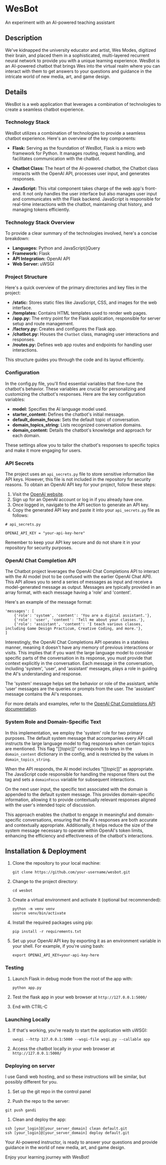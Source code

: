 # WesBot
An experiment with an AI-powered teaching assistant

## Description
We've kidnapped the university educator and artist, Wes Modes, digitized their brain, and placed them in a sophisticated, multi-layered recurrent neural network to provide you with a unique learning experience. WesBot is an AI-powered chatbot that brings Wes into the virtual realm where you can interact with them to get answers to your questions and guidance in the intricate world of new media, art, and game design. 

## Details
WesBot is a web application that leverages a combination of technologies to create a seamless chatbot experience. 

### Technology Stack
WesBot utilizes a combination of technologies to provide a seamless chatbot experience. Here's an overview of the key components:

- **Flask:** Serving as the foundation of WesBot, Flask is a micro web framework for Python. It manages routing, request handling, and facilitates communication with the chatbot.

- **Chatbot Class:** The heart of the AI-powered chatbot, the Chatbot class interacts with the OpenAI API, processes user input, and generates responses.

- **JavaScript:** This vital component takes charge of the web app's front-end. It not only handles the user interface but also manages user input and communicates with the Flask backend. JavaScript is responsible for real-time interactions with the chatbot, maintaining chat history, and managing tokens efficiently.

### Technology Stack Overview
To provide a clear summary of the technologies involved, here's a concise breakdown:

- **Languages:** Python and JavaScript/jQuery
- **Framework:** Flask
- **API Integration:** OpenAI API
- **Web Server:** uWSGI

### Project Structure

Here's a quick overview of the primary directories and key files in the project:

- **/static:** Stores static files like JavaScript, CSS, and images for the web interface.
- **/templates:** Contains HTML templates used to render web pages.
- **/app.py:** The entry point for the Flask application, responsible for server setup and route management.
- **/factory.py:** Creates and configures the Flask app.
- **/chatbot.py:** Houses the `Chatbot` class, managing user interactions and responses.
- **/routes.py:** Defines web app routes and endpoints for handling user interactions.

This structure guides you through the code and its layout efficiently.

### Configuration
In the config.py file, you'll find essential variables that fine-tune the chatbot's behavior. These variables are crucial for personalizing and customizing the chatbot's responses. Here are the key configuration variables:

- **model:** Specifies the AI language model used.
- **starter_content:** Defines the chatbot's initial message.
- **default_domain_focus:** Sets the default topic of conversation.
- **domain_topics_string:** Lists recognized conversation domains.
- **domain_content:** Details the chatbot's knowledge and approach for each domain.

These settings allow you to tailor the chatbot's responses to specific topics and make it more engaging for users.

### API Secrets
The project uses an `api_secrets.py` file to store sensitive information like API keys. However, this file is not included in the repository for security reasons. To obtain an OpenAI API key for your project, follow these steps:

1. Visit the [OpenAI website](https://beta.openai.com/signup/).
2. Sign up for an OpenAI account or log in if you already have one.
3. Once logged in, navigate to the API section to generate an API key.
4. Copy the generated API key and paste it into your `api_secrets.py` file as follows:

```
# api_secrets.py

OPENAI_API_KEY = "your-api-key-here"
```

Remember to keep your API key secure and do not share it in your repository for security purposes.

### OpenAI Chat Completion API

The Chatbot project leverages the OpenAI Chat Completions API to interact with the AI model (not to be confused with the earlier OpenAI Chat API). This API allows you to send a series of messages as input and receive a model-generated message as output. Messages are typically provided in an array format, with each message having a 'role' and 'content'.

Here's an example of the message format:

```
'messages': [
    {'role': 'system', 'content': 'You are a digital assistant.'},
    {'role': 'user', 'content': 'Tell me about your classes.'},
    {'role': 'assistant', 'content': 'I teach various classes, including Game Design Practicum, Creative Coding, and more.'},
]
```

Interestingly, the OpenAI Chat Completions API operates in a stateless manner, meaning it doesn't have any memory of previous interactions or visits. This implies that if you want the large language model to consider specific parts of the conversation in its response, you must provide that context explicitly in the conversation. Each message in the conversation, including 'system', 'user', and 'assistant' messages, plays a role in guiding the AI's understanding and response.

The 'system' message helps set the behavior or role of the assistant, while 'user' messages are the queries or prompts from the user. The 'assistant' message contains the AI's responses.

For more details and examples, refer to the [OpenAI Chat Completions API documentation](https://platform.openai.com/docs/guides/gpt/chat-completions-api).

### System Role and Domain-Specific Text
In this implementation, we employ the 'system' role for two primary purposes. The default system message that accompanies every API call instructs the large language model to flag responses when certain topics are mentioned. This flag "[[*topic*]]" corresponds to keys in the `domain_content` dictionary in the config, and is restricted by the values in `domain_topics_string`.

When the API responds, the AI model includes "[[*topic*]]" as appropriate. The JavaScript code responsible for handling the response filters out the tag and sets a `domainFocus` variable for subsequent interactions.

On the next user input, the specific text associated with the domain is appended to the default system message. This provides domain-specific information, allowing it to provide contextually relevant responses aligned with the user's intended topic of discussion.

This approach enables the chatbot to engage in meaningful and domain-specific conversations, ensuring that the AI's responses are both accurate and contextually appropriate. Additionally, it helps reduce the size of the system message necessary to operate within OpenAI's token limits, enhancing the efficiency and effectiveness of the chatbot's interactions.

## Installation & Deployment
1. Clone the repository to your local machine:

    ```
    git clone https://github.com/your-username/wesbot.git
    ```

1. Change to the project directory:

    ```
    cd wesbot
    ```

1. Create a virtual environment and activate it (optional but recommended):

    ```
    python -m venv venv
    source venv/bin/activate
    ```

1. Install the required packages using pip:

    ```
    pip install -r requirements.txt 
    ```

1. Set up your OpenAI API key by exporting it as an environment variable in your shell. For example, if you're using bash:

    ```
    export OPENAI_API_KEY=your-api-key-here  
    ```

### Testing

1. Launch Flask in debug mode from the root of the app with:

    ```
    python app.py
    ```

1. Test the flask app in your web browser at `http://127.0.0.1:5000/`

1. End with CTRL-C

### Launching Locally

1. If that's working, you're ready to start the application with uWSGI:

    ```
    uwsgi --http 127.0.0.1:5000 --wsgi-file wsgi.py --callable app 
    ```

1. Access the chatbot locally in your web browser at `http://127.0.0.1:5000/`

### Deploying on server

I use Gandi web hosting, and so these instructions will be similar, but possibly different for you. 

1. Set up the git repo in the control panel

1. Push the repo to the server:

```
git push gandi
```

1. Clean and deploy the app:

```
ssh [your_login]@[your_server_domain] clean default.git
ssh [your_login]@[your_server_domain] deploy default.git
```

Your AI-powered instructor, is ready to answer your questions and provide guidance in the world of new media, art, and game design.

Enjoy your learning journey with WesBot!